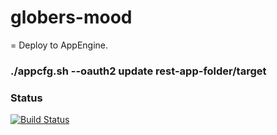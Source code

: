 globers-mood
============

= Deploy to AppEngine.

### ./appcfg.sh --oauth2 update rest-app-folder/target

### Status
[![Build Status](https://travis-ci.org/mmonti/globers-mood.svg)](https://travis-ci.org/mmonti/globers-mood.svg)

